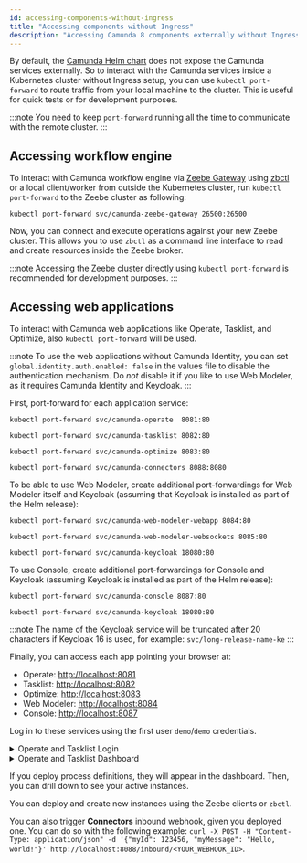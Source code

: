 ```yaml
---
id: accessing-components-without-ingress
title: "Accessing components without Ingress"
description: "Accessing Camunda 8 components externally without Ingress"
---
```


By default, the [Camunda Helm chart](/self-managed/setup/install.md) does not expose the Camunda services externally. So to interact with the Camunda services inside a Kubernetes cluster without Ingress setup, you can use `kubectl port-forward` to route traffic from your local machine to the cluster. This is useful for quick tests or for development purposes.

:::note
You need to keep `port-forward` running all the time to communicate with the remote cluster.
:::

## Accessing workflow engine

To interact with Camunda workflow engine via [Zeebe Gateway](/self-managed/zeebe-deployment/configuration/gateway.md) using [zbctl](/apis-tools/community-clients/cli-client/index.md) or a local client/worker from outside the Kubernetes cluster, run `kubectl port-forward` to the Zeebe cluster as following:

```
kubectl port-forward svc/camunda-zeebe-gateway 26500:26500
```

Now, you can connect and execute operations against your new Zeebe cluster. This allows you to use `zbctl` as a command line interface to read and create resources inside the Zeebe broker.

:::note
Accessing the Zeebe cluster directly using `kubectl port-forward` is recommended for development purposes.
:::

## Accessing web applications

To interact with Camunda web applications like Operate, Tasklist, and Optimize, also `kubectl port-forward` will be used.

:::note
To use the web applications without Camunda Identity, you can set `global.identity.auth.enabled: false` in the values file to disable the authentication mechanism.
Do _not_ disable it if you like to use Web Modeler, as it requires Camunda Identity and Keycloak.
:::

First, port-forward for each application service:

```
kubectl port-forward svc/camunda-operate  8081:80

kubectl port-forward svc/camunda-tasklist 8082:80

kubectl port-forward svc/camunda-optimize 8083:80

kubectl port-forward svc/camunda-connectors 8088:8080

```

To be able to use Web Modeler, create additional port-forwardings for Web Modeler itself and Keycloak (assuming that Keycloak is installed as part of the Helm release):

```
kubectl port-forward svc/camunda-web-modeler-webapp 8084:80

kubectl port-forward svc/camunda-web-modeler-websockets 8085:80

kubectl port-forward svc/camunda-keycloak 18080:80
```

To use Console, create additional port-forwardings for Console and Keycloak (assuming Keycloak is installed as part of the Helm release):

```
kubectl port-forward svc/camunda-console 8087:80

kubectl port-forward svc/camunda-keycloak 18080:80
```

:::note
The name of the Keycloak service will be truncated after 20 characters if Keycloak 16 is used, for example: `svc/long-release-name-ke`
:::

Finally, you can access each app pointing your browser at:

- Operate: [http://localhost:8081](http://localhost:8081)
- Tasklist: [http://localhost:8082](http://localhost:8082)
- Optimize: [http://localhost:8083](http://localhost:8083)
- Web Modeler: [http://localhost:8084](http://localhost:8084)
- Console: [http://localhost:8087](http://localhost:8087)

Log in to these services using the first user `demo`/`demo` credentials.

<details>
  <summary>Operate and Tasklist Login</summary>
  <div>
    <img alt="operate and tasklist login" src={require('../../setup/assets/operate-tasklist-login.png').default}/>
  </div>
</details>
<details>
  <summary>Operate and Tasklist Dashboard</summary>
  <div>
    <img alt="operate and tasklist dashboard" src={require('../../setup/assets/operate-tasklist-dashboard.png').default}/>
  </div>
</details>

If you deploy process definitions, they will appear in the dashboard. Then, you can drill down to see your active instances.

You can deploy and create new instances using the Zeebe clients or `zbctl`.

You can also trigger **Connectors** inbound webhook, given you deployed one.
You can do so with the following example: `curl -X POST -H "Content-Type: application/json" -d '{"myId": 123456, "myMessage": "Hello, world!"}' http://localhost:8088/inbound/<YOUR_WEBHOOK_ID>`.
